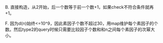 B. 直接构造，从2开始，后一个数等于前一个数+1，如果check不符合条件就再+1。

F. 因为d(n)始终<=10^9，因此素因子个数不超过30，用map维护每个素因子的个数。然后type2的query时候只需要比较因子个数和和n之间每个素因子的次幂大小。

